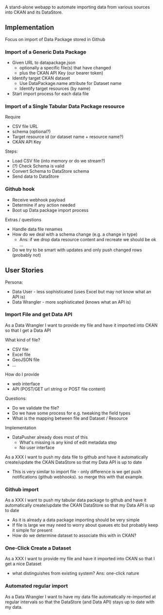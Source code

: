 A stand-alone webapp to automate importing data from various sources into CKAN
and its DataStore.

## Implementation

Focus on import of Data Package stored in Github

### Import of a Generic Data Package

* Given URL to datapackage.json
  * optionally a specific file(s) that have changed
  * plus the CKAN API Key (our bearer token)
* Identify target CKAN dataset
  * Use DataPackage.name attribute for Dataset name
  * Identify target resources (by name)
* Start import process for each data file

### Import of a Single Tabular Data Package resource

Require

* CSV file URL
* schema (optional?)
* Target resource id (or dataset name + resource name?)
* CKAN API Key

Steps:

* Load CSV file (into memory or do we stream?)
* (?) Check Schema is valid
* Convert Schema to DataStore schema
* Send data to DataStore

### Github hook

* Receive webhook payload
* Determine if any action needed
* Boot up Data package import process

Extras / questions

* Handle data file renames
* How do we deal with a schema change (e.g. a change in type)
  * Ans: if we drop data resource content and recreate we should be ok ...
* Do we try to be smart with updates and only push changed rows (probably not)



## User Stories

Persona:

* Data User - less sophisticated (uses Excel but may not know what an API is)
* Data Wrangler - more sophisticated (knows what an API is)

### Import File and get Data API

As a Data Wrangler I want to provide my file and have it imported into CKAN so that I get a Data API

What kind of file?

* CSV file
* Excel file
* GeoJSON file
* ...

How do I provide
* web interface
* API (POST/GET url string or POST file content)

Questions:
* Do we validate the file?
* Do we have some process for e.g. tweaking the field types
* What is the mapping between file and Dataset / Resource

Implementation
* DataPusher already does most of this
  * What's missing is any kind of edit metadata step
  * No user interface

As a XXX I want to push my data file to github and have it automatically create/update the CKAN DataStore so that my Data API is up to date

* This is very similar to import file - only difference is we get push notifications (github webhooks). so merge this with that example.

### Github import

As a XXX I want to push my tabular data package to github and have it automatically create/update the CKAN DataStore so that my Data API is up to date

* As it is already a data package importing should be very simple
* If file is large we may need to worry about queues etc but probably keep it simple for present
* How do we determine dataset to associate this with in CKAN?

### One-Click Create a Dataset

As a XXX I want to provide my file and have it imported into CKAN so that I get a nice Dataset

* what distinguishes from existing system? Ans: one-click nature

### Automated regular import

As a Data Wrangler I want to have my data file automatically re-imported at regular intervals so that the DataStore (and Data API) stays up to date with my data.

